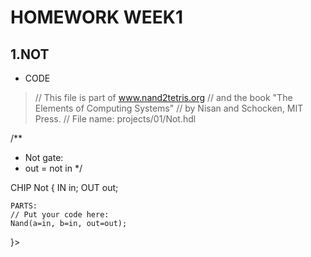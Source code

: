 # HOMEWORK WEEK1

## 1.NOT
* CODE
>// This file is part of www.nand2tetris.org
// and the book "The Elements of Computing Systems"
// by Nisan and Schocken, MIT Press.
// File name: projects/01/Not.hdl

/**
* Not gate:
* out = not in
*/

CHIP Not {
    IN in;
    OUT out;

    PARTS:
    // Put your code here:
    Nand(a=in, b=in, out=out);
}>
